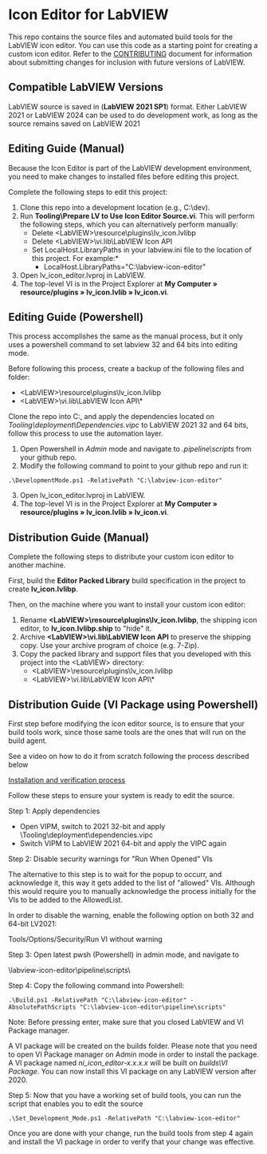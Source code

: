 # Icon Editor for LabVIEW #

This repo contains the source files and automated build tools for the LabVIEW icon editor.
You can use this code as a starting point for creating a custom icon editor. Refer to the [CONTRIBUTING](CONTRIBUTING.md) document for information about submitting changes for inclusion with future versions of LabVIEW.

## Compatible LabVIEW Versions

LabVIEW source is saved in (__LabVIEW 2021 SP1__) format. Either LabVIEW 2021 or LabVIEW 2024 can be used to do development work, as long as the source remains saved on LabVIEW 2021

## Editing Guide (Manual)

Because the Icon Editor is part of the LabVIEW development environment, you need to make changes to installed files before editing this project.

Complete the following steps to edit this project:
1. Clone this repo into a development location (e.g., C:\dev).
2. Run __Tooling\Prepare LV to Use Icon Editor Source.vi__.
This will perform the following steps, which you can alternatively perform manually:
   * Delete \<LabVIEW\>\\resource\\plugins\\lv_icon.lvlibp
   * Delete \<LabVIEW\>\\vi.lib\\LabVIEW Icon API
   * Set LocalHost.LibraryPaths in your labview.ini file to the location of this project. For example:*
       *   LocalHost.LibraryPaths="C:\\labview-icon-editor"
3. Open lv_icon_editor.lvproj in LabVIEW.
4. The top-level VI is in the Project Explorer at __My Computer &#x00BB; resource/plugins &#x00BB; lv_icon.lvlib &#x00BB; lv_icon.vi__.

## Editing Guide (Powershell)

This process accomplishes the same as the manual process, but it only uses a powershell command to set labview 32 and 64 bits into editing mode.

Before following this process, create a backup of the following files and folder:
   - \<LabVIEW\>\\resource\\plugins\\lv_icon.lvlibp 
   - \<LabVIEW\>\\vi.lib\\LabVIEW Icon API\\*

Clone the repo into C:\, and apply the dependencies located on *Tooling\deployment\Dependencies.vipc* to LabVIEW 2021 32 and 64 bits, follow this process to use the automation layer.

1. Open Powershell in *Admin* mode and navigate to *.pipeline\scripts* from your github repo.
2. Modify the following command to point to your github repo and run it: 

```bach
.\DevelopmentMode.ps1 -RelativePath "C:\labview-icon-editor"
```
   
3. Open lv_icon_editor.lvproj in LabVIEW.
4. The top-level VI is in the Project Explorer at __My Computer &#x00BB; resource/plugins &#x00BB; lv_icon.lvlib &#x00BB; lv_icon.vi__.

## Distribution Guide (Manual)

Complete the following steps to distribute your custom icon editor to another machine.

First, build the __Editor Packed Library__ build specification in the project to create __lv_icon.lvlibp__.

Then, on the machine where you want to install your custom icon editor:
1. Rename __\<LabVIEW\>\\resource\\plugins\\lv_icon.lvlibp__, the shipping icon editor, to __lv_icon.lvlibp.ship__ to "hide" it.
2. Archive __\<LabVIEW\>\\vi.lib\\LabVIEW Icon API__ to preserve the shipping copy.  Use your archive program of choice (e.g. 7-Zip).
3. Copy the packed library and support files that you developed with this project into the \<LabVIEW\> directory:  
   - \<LabVIEW\>\\resource\\plugins\\lv_icon.lvlibp 
   - \<LabVIEW\>\\vi.lib\\LabVIEW Icon API\\*
   
## Distribution Guide (VI Package using Powershell)

First step before modifying the icon editor source, is to ensure that your build tools work, since those same tools are the ones that will run on the build agent.

See a video on how to do it from scratch following the process described below

[Installation and verification process](https://github.com/user-attachments/assets/873a4e56-2183-4866-8271-6b82fb093856)

Follow these steps to ensure your system is ready to edit the source.

Step 1: Apply dependencies

- Open VIPM, switch to 2021 32-bit and apply \Tooling\deployment\dependencies.vipc
- Switch VIPM to LabVIEW 2021 64-bit and apply the VIPC again

Step 2: Disable security warnings for "Run When Opened" VIs

The alternative to this step is to wait for the popup to occurr, and acknowledge it, this way it gets added to the list of "allowed" VIs. Although this would require you to manually acknowledge the process initially for the VIs to be added to the AllowedList.

In order to disable the warning, enable the following option on both 32 and 64-bit LV2021: 

Tools/Options/Security/Run VI without warning 

Step 3: Open latest pwsh (Powershell) in admin mode, and navigate to

\labview-icon-editor\pipeline\scripts\

Step 4: Copy the following command into Powershell: 

   ```bach
.\Build.ps1 -RelativePath "C:\labview-icon-editor" -AbsolutePathScripts "C:\labview-icon-editor\pipeline\scripts"
   ```
Note: Before pressing enter, make sure that you closed LabVIEW and VI Package manager.

A VI package will be created on the builds folder. Please note that you need to open VI Package manager on Admin mode in order to install the package. A VI package named *ni_icon_editor-x.x.x.x* will be built on *builds\VI Package*.
You can now install this VI package on any LabVIEW version after 2020. 

Step 5: Now that you have a working set of build tools, you can run the script that enables you to edit the source 

   ```bach
.\Set_Development_Mode.ps1 -RelativePath "C:\labview-icon-editor"
   ```

Once you are done with your change, run the build tools from step 4 again and install the VI package in order to verify that your change was effective.
   
